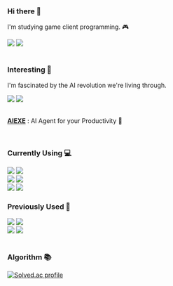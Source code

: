 <!--
**JUNYEOL-GONG/JUNYEOL-GONG** is a ✨ _special_ ✨ repository because its `README.md` (this file) appears on your GitHub profile.

Here are some ideas to get you started:

- 🔭 I’m currently working on ...
- 🌱 I’m currently learning ...
- 👯 I’m looking to collaborate on ...
- 🤔 I’m looking for help with ...
- 💬 Ask me about ...
- 📫 How to reach me: ...
- 😄 Pronouns: ...
- ⚡ Fun fact: ...
-->

### Hi there 👋
I'm studying game client programming. 🎮

<div>
  <a href="https://joonyle99.github.io"><img src="https://img.shields.io/badge/GitHub Blog (Old)-134881?style=flat-square&logo=github&logoColor=ffffff"/></a>
  <a href="https://joonlye99.tistory.com"><img src="https://img.shields.io/badge/Tistory Blog (New)-FF5A4A?style=flat-square&logo=tistory&logoColor=ffffff"/></a>
</div>

<br>

### Interesting 🧠
I'm fascinated by the AI revolution we're living through.

<div>
  <a>
<!-- GPT -->
    <img src="https://img.shields.io/badge/GPT&#8208;4o-412991?style=flat-square&logo=openai&logoColor=ffffff"/>
<!-- Claude -->
    <img src="https://img.shields.io/badge/Claude 3.5 sonnet-191919?style=flat-square&logo=anthropic&logoColor=ffffff"/>
<!-- Gemini 
    <img src="https://img.shields.io/badge/Gemini 1.5 pro-4285F4?style=flat-square&logo=google&logoColor=ffffff"/>
    -->
  </a>
</div>

<br>

[**AIEXE**](https://www.npmjs.com/package/aiexe) : AI Agent for your Productivity 🤖

<br>

### Currently Using 💻

<div>
  <a>
<!-- unity -->
    <img src="https://img.shields.io/badge/Unity-000000?style=flat-square&logo=unity&logoColor=ffffff"/>
<!-- git -->
    <img src="https://img.shields.io/badge/Git-F05032?style=flat-square&logo=git&logoColor=ffffff"/>
  </a>
  <br>
  <a>
<!-- visual studio -->
    <img src="https://img.shields.io/badge/Visual Studio-5C2D91?style=flat-square&logo=visualstudio&logoColor=ffffff"/>
<!-- vs code -->
    <img src="https://img.shields.io/badge/VS Code-007ACC?style=flat-square&logo=visualstudiocode&logoColor=ffffff"/>
  </a>
  <br>
  <a>
<!-- c++ -->
    <img src="https://img.shields.io/badge/CPlusPlus-00599C?style=flat-square&logo=cplusplus&logoColor=ffffff"/>
<!-- c# -->
    <img src="https://img.shields.io/badge/CSharp-239120?style=flat-square&logo=csharp&logoColor=ffffff"/>
  </a>
</div>

### Previously Used 🧰

<div>
  <a>
<!-- DirectX11 -->
    <img src="https://img.shields.io/badge/DirectX11-76B900?style=flat-square&logo=nvidia&logoColor=ffffff"/>
<!-- Win32API -->
    <img src="https://img.shields.io/badge/Win32API-0078D4?style=flat-square&logo=windows11&logoColor=ffffff"/>
  </a>
  <br>
  <a>
<!-- Blender -->
    <img src="https://img.shields.io/badge/Blender-E87D0D?style=flat-square&logo=blender&logoColor=ffffff"/>
<!-- Lua -->
    <img src="https://img.shields.io/badge/Lua-2C2D72?style=flat-square&logo=lua&logoColor=ffffff"/>
  </a>
</div>

<br>

### Algorithm 📚

<div>
  <!-- 백준 티어 표시
  [![Solved.ac tier](http://mazassumnida.wtf/api/generate_badge?boj=da42)](https://solved.ac/da42) -->

  [![Solved.ac profile](http://mazassumnida.wtf/api/v2/generate_badge?boj=da42)](https://solved.ac/da42)
</div>
